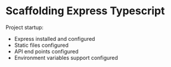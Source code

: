 # Scaffolding Express Typescript

Project startup:

- Express installed and configured
- Static files configured
- API end points configured
- Environment variables support configured
